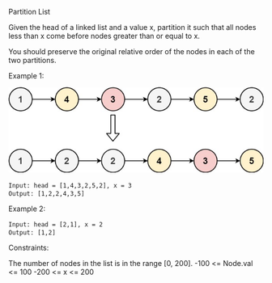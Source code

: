 Partition List

Given the head of a linked list and a value x, partition it such that all nodes less than x come before nodes greater than or equal to x.

You should preserve the original relative order of the nodes in each of the two partitions.

 

Example 1:

![](img/partition.jpg)
```
Input: head = [1,4,3,2,5,2], x = 3
Output: [1,2,2,4,3,5]
```

Example 2:
```
Input: head = [2,1], x = 2
Output: [1,2]
``` 

Constraints:

The number of nodes in the list is in the range [0, 200].
-100 <= Node.val <= 100
-200 <= x <= 200